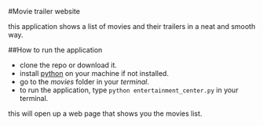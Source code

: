 #Movie trailer website

this application shows a list of movies and their trailers in a neat and smooth way.

##How to run the application

- clone the repo or download it.
- install [python](https://www.python.org/downloads/) on your machine if not installed.
- go to the *movies* folder in your _terminal_.
- to run the application, type `python entertainment_center.py` in your terminal.

this will open up a web page that shows you the movies list.

